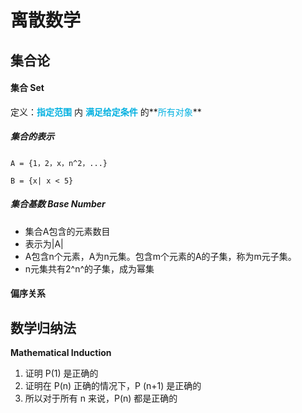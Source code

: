 # 离散数学



## 集合论



#### 集合 Set

定义：**<font color=likblue>指定范围</font>** 内 **<font color=likblue>满足给定条件</font>** 的**<font color=likblue>所有对象</font>**

##### 集合的表示

```
A = {1，2，x，n^2，...}

B = {x| x < 5}
```

##### 集合基数 Base Number

- 集合A包含的元素数目
- 表示为|A|
- A包含n个元素，A为n元集。包含m个元素的A的子集，称为m元子集。
- n元集共有2^n^的子集，成为幂集



#### 偏序关系



## 数学归纳法

**Mathematical Induction**

1. 证明 P(1) 是正确的
2. 证明在 P(n) 正确的情况下，P (n+1) 是正确的
3. 所以对于所有 n 来说，P(n) 都是正确的 







